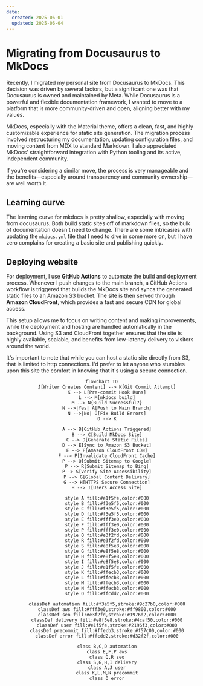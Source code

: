 ```yaml
---
date:
  created: 2025-06-01
  updated: 2025-06-04
---
```


# Migrating from Docusaurus to MkDocs

Recently, I migrated my personal site from Docusaurus to MkDocs. This decision was driven by several factors, but a significant one was that Docusaurus is owned and maintained by Meta. While Docusaurus is a powerful and flexible documentation framework, I wanted to move to a platform that is more community-driven and open, aligning better with my values.

MkDocs, especially with the Material theme, offers a clean, fast, and highly customizable experience for static site generation. The migration process involved restructuring my documentation, updating configuration files, and moving content from MDX to standard Markdown. I also appreciated MkDocs' straightforward integration with Python tooling and its active, independent community.

If you're considering a similar move, the process is very manageable and the benefits—especially around transparency and community ownership—are well worth it.

## Learning curve

The learning curve for mkdocs is pretty shallow, especially with moving from docusaurus. Both build static sites off of markdown files, so the bulk of documentation doesn't need to change. There are some intricasies with updating the `mkdocs.yml` file that I need to dive in some more on, but I have zero complains for creating a basic site and publishing quickly.

## Deploying website

For deployment, I use **GitHub Actions** to automate the build and deployment process. Whenever I push changes to the main branch, a GitHub Actions workflow is triggered that builds the MkDocs site and syncs the generated static files to an Amazon S3 bucket. The site is then served through **Amazon CloudFront**, which provides a fast and secure CDN for global access.

This setup allows me to focus on writing content and making improvements, while the deployment and hosting are handled automatically in the background. Using S3 and CloudFront together ensures that the site is highly available, scalable, and benefits from low-latency delivery to visitors around the world.  

It's important to note that while you can host a static site directly from S3, that is limited to http connections. I'd prefer to let anyone who stumbles upon this site the comfort in knowing that it's using a secure connection.


<div style="text-align: center">

```mermaid
flowchart TD
    J[Writer Creates Content] --> K[Git Commit Attempt]
    K --> L[Pre-commit Hook Runs]
    L --> M[mkdocs build]
    M --> N{Build Successful?}
    N -->|Yes| A[Push to Main Branch]
    N -->|No| O[Fix Build Errors]
    O --> K
    
    A --> B[GitHub Actions Triggered]
    B --> C[Build MkDocs Site]
    C --> D[Generate Static Files]
    D --> E[Sync to Amazon S3 Bucket]
    E --> F[Amazon CloudFront CDN]
    F --> P[Invalidate CloudFront Cache]
    P --> Q[Submit Sitemap to Google]
    P --> R[Submit Sitemap to Bing]
    P--> S[Verify Site Accessibility]
    P --> G[Global Content Delivery]
    G --> H[HTTPS Secure Connection]
    H --> I[Users Access Site]
    
    style A fill:#e1f5fe,color:#000
    style B fill:#f3e5f5,color:#000
    style C fill:#f3e5f5,color:#000
    style D fill:#f3e5f5,color:#000
    style E fill:#fff3e0,color:#000
    style F fill:#fff3e0,color:#000
    style P fill:#fff3e0,color:#000
    style Q fill:#e3f2fd,color:#000
    style R fill:#e3f2fd,color:#000
    style S fill:#e8f5e8,color:#000
    style G fill:#e8f5e8,color:#000
    style H fill:#e8f5e8,color:#000
    style I fill:#e8f5e8,color:#000
    style J fill:#e1f5fe,color:#000
    style K fill:#ffecb3,color:#000
    style L fill:#ffecb3,color:#000
    style M fill:#ffecb3,color:#000
    style N fill:#ffecb3,color:#000
    style O fill:#ffcdd2,color:#000
    
    classDef automation fill:#f3e5f5,stroke:#9c27b0,color:#000
    classDef aws fill:#fff3e0,stroke:#ff9800,color:#000
    classDef seo fill:#e3f2fd,stroke:#1976d2,color:#000
    classDef delivery fill:#e8f5e8,stroke:#4caf50,color:#000
    classDef user fill:#e1f5fe,stroke:#2196f3,color:#000
    classDef precommit fill:#ffecb3,stroke:#f57c00,color:#000
    classDef error fill:#ffcdd2,stroke:#d32f2f,color:#000
    
    class B,C,D automation
    class E,F,P aws
    class Q,R seo
    class S,G,H,I delivery
    class A,J user
    class K,L,M,N precommit
    class O error
```
</div>